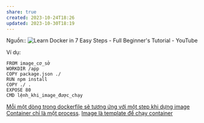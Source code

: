 ```yaml
---
share: true
created: 2023-10-24T18:26
updated: 2023-10-30T18:19
---
```

Nguồn:: ![Learn Docker in 7 Easy Steps - Full Beginner's Tutorial - YouTube](https://youtu.be/gAkwW2tuIqE?si=hvz8xyWfGNlOUCqr)

Ví dụ:
```docker
FROM image_cơ_sở
WORKDIR /app
COPY package.json ./
RUN npm install
COPY ./ .
EXPOSE 80
CMD lệnh_khi_image_được_chạy

```
[Mỗi một dòng trong dockerfile sẽ tương ứng với một step khi dựng image](./M%E1%BB%97i%20m%E1%BB%99t%20d%C3%B2ng%20trong%20dockerfile%20s%E1%BA%BD%20t%C6%B0%C6%A1ng%20%E1%BB%A9ng%20v%E1%BB%9Bi%20m%E1%BB%99t%20step%20khi%20d%E1%BB%B1ng%20image.md)
[Container chỉ là một process](./Container%20ch%E1%BB%89%20l%C3%A0%20m%E1%BB%99t%20process.md). [Image là template để chạy container](./Image%20l%C3%A0%20template%20%C4%91%E1%BB%83%20ch%E1%BA%A1y%20container.md) 
